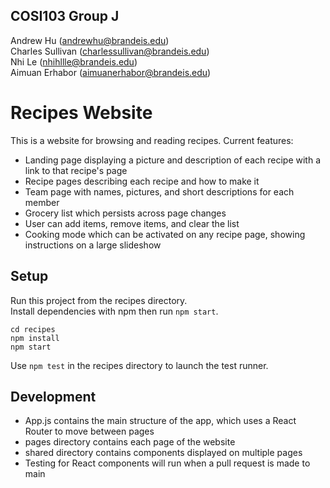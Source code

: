 ## COSI103 Group J
Andrew Hu (andrewhu@brandeis.edu)\
Charles Sullivan (charlessullivan@brandeis.edu)\
Nhi Le (nhihllle@brandeis.edu)\
Aimuan Erhabor (aimuanerhabor@brandeis.edu)

# Recipes Website 
This is a website for browsing and reading recipes.
Current features:
* Landing page displaying a picture and description of each recipe with a link to that recipe's page
* Recipe pages describing each recipe and how to make it
* Team page with names, pictures, and short descriptions for each member
* Grocery list which persists across page changes
* User can add items, remove items, and clear the list
* Cooking mode which can be activated on any recipe page, showing instructions on a large slideshow

## Setup

Run this project from the recipes directory.\
Install dependencies with npm then run `npm start`.
```shell
cd recipes
npm install
npm start
```

Use `npm test` in the recipes directory to launch the test runner.

## Development
* App.js contains the main structure of the app, which uses a React Router to move between pages
* pages directory contains each page of the website
* shared directory contains components displayed on multiple pages
* Testing for React components will run when a pull request is made to main